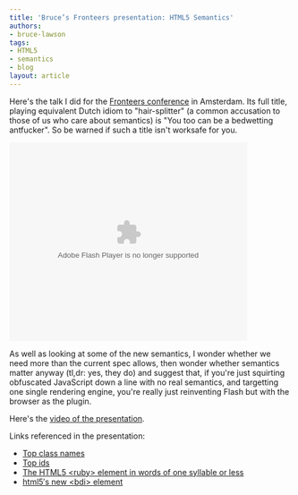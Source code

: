 ```yaml
---
title: 'Bruce’s Fronteers presentation: HTML5 Semantics'
authors:
- bruce-lawson
tags:
- HTML5
- semantics
- blog
layout: article
---
```

<p>Here&#39;s the talk I did for the <a href="http://fronteers.nl/congres/2011">Fronteers conference</a> in Amsterdam. Its full title, playing equivalent Dutch idiom to &quot;hair-splitter&quot; (a common accusation to those of us who care about semantics) is &quot;You too can be a bedwetting antfucker&quot;. So be warned if such a title isn&#39;t worksafe for you.</p>

<object id="__sse9588237" width="425" height="355"> <param name="movie" value="http://static.slidesharecdn.com/swf/ssplayer2.swf?doc=bruce-lawson-fronteers-antfucker-111007023547-phpapp02&amp;stripped_title=you-too-can-be-a-bedwetting-antfucker-bruce-lawson-opera-fronteers-2011&amp;userName=brucelawson" /> <param name="allowFullScreen" value="true" /> <param name="allowScriptAccess" value="never" /> <embed name="__sse9588237" src="http://static.slidesharecdn.com/swf/ssplayer2.swf?doc=bruce-lawson-fronteers-antfucker-111007023547-phpapp02&amp;stripped_title=you-too-can-be-a-bedwetting-antfucker-bruce-lawson-opera-fronteers-2011&amp;userName=brucelawson" type="application/x-shockwave-flash" allowfullscreen="true" width="425" height="355" allowscriptaccess="never" /> </object>

<p>As well as looking at some of the new semantics, I wonder whether we need more than the current spec allows, then wonder whether semantics matter anyway (tl,dr: yes, they do) and suggest that, if you&#39;re just squirting obfuscated JavaScript down a line with no real semantics, and targetting one single rendering engine, you&#39;re really just reinventing Flash but with the browser as  the plugin.</p>

<p>Here&#39;s the <a href="http://vimeo.com/31380928">video of the presentation</a>.</p>
<p>Links referenced in the presentation:</p>
<ul>
<li><a href="http://devfiles.myopera.com/articles/572/classlist-url.htm">Top class names</a></li><li><a href="http://devfiles.myopera.com/articles/572/idlist-url.htm">Top ids</a></li>
<li><a href="http://my.opera.com/tagawa/blog/the-html5-ruby-element-in-words-of-one-syllable-or-less">The HTML5 &lt;ruby&gt; element in words of one syllable or less</a></li>
<li><a href="">html5′s new &lt;bdi&gt; element</a></li>
</ul>
